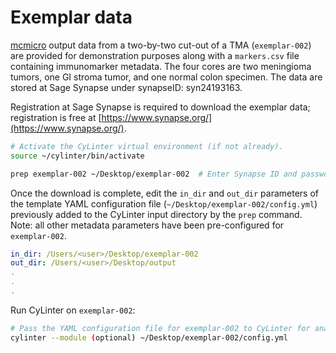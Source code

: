 # Exemplar data

[mcmicro](https://github.com/labsyspharm/mcmicro) output data from a two-by-two cut-out of a TMA (`exemplar-002`) are provided for demonstration purposes along with a `markers.csv` file containing immunomarker metadata. The four cores are two meningioma tumors, one GI stroma tumor, and one normal colon specimen. The data are stored at Sage Synapse under synapseID: syn24193163.

Registration at Sage Synapse is required to download the exemplar data; registration is free at [https://www.synapse.org/](https://www.synapse.org/).

``` bash
# Activate the CyLinter virtual environment (if not already).
source ~/cylinter/bin/activate

prep exemplar-002 ~/Desktop/exemplar-002  # Enter Synapse ID and password when prompted.
```

Once the download is complete, edit the `in_dir` and `out_dir` parameters of the template YAML configuration file (`~/Desktop/exemplar-002/config.yml`) previously added to the CyLinter input directory by the `prep` command. Note: all other metadata parameters have been pre-configured for `exemplar-002`.

```yaml
in_dir: /Users/<user>/Desktop/exemplar-002
out_dir: /Users/<user>/Desktop/output
.
.
.
```

Run CyLinter on `exemplar-002`:

``` bash
# Pass the YAML configuration file for exemplar-002 to CyLinter for analysis
cylinter --module (optional) ~/Desktop/exemplar-002/config.yml  
```
